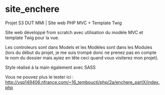# site_enchere
Projet S3 DUT MMI | Site web PHP MVC + Template Twig

Site web développé from scratch avec utilisation du modèle MVC et template Twig pour la vue.

Les controleurs sont dans Models et les Modèles sont dans les Modules (lors du début du projet, je me suis trompé donc ne prenez pas en compte le nom du dossier mais ayiez en tête ceci quand vous visiterez mon projet).

Style réalisé à la main également avec SASS

Vous ne pouvez plus le tester ici : http://vsp149406.nfrance.com/~16_temboucti/php/2a/enchere_partX/index.php
